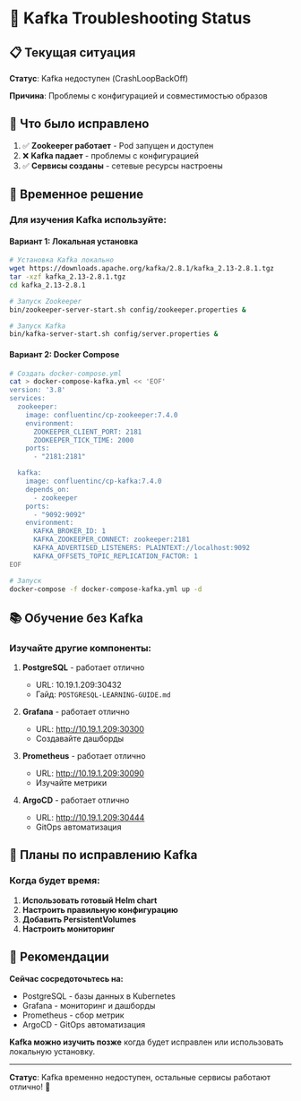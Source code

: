 # 🚨 Kafka Troubleshooting Status

## 📋 Текущая ситуация

**Статус**: Kafka недоступен (CrashLoopBackOff)

**Причина**: Проблемы с конфигурацией и совместимостью образов

## 🔧 Что было исправлено

1. ✅ **Zookeeper работает** - Pod запущен и доступен
2. ❌ **Kafka падает** - проблемы с конфигурацией
3. ✅ **Сервисы созданы** - сетевые ресурсы настроены

## 🚀 Временное решение

### **Для изучения Kafka используйте:**

#### **Вариант 1: Локальная установка**
```bash
# Установка Kafka локально
wget https://downloads.apache.org/kafka/2.8.1/kafka_2.13-2.8.1.tgz
tar -xzf kafka_2.13-2.8.1.tgz
cd kafka_2.13-2.8.1

# Запуск Zookeeper
bin/zookeeper-server-start.sh config/zookeeper.properties &

# Запуск Kafka
bin/kafka-server-start.sh config/server.properties &
```

#### **Вариант 2: Docker Compose**
```bash
# Создать docker-compose.yml
cat > docker-compose-kafka.yml << 'EOF'
version: '3.8'
services:
  zookeeper:
    image: confluentinc/cp-zookeeper:7.4.0
    environment:
      ZOOKEEPER_CLIENT_PORT: 2181
      ZOOKEEPER_TICK_TIME: 2000
    ports:
      - "2181:2181"

  kafka:
    image: confluentinc/cp-kafka:7.4.0
    depends_on:
      - zookeeper
    ports:
      - "9092:9092"
    environment:
      KAFKA_BROKER_ID: 1
      KAFKA_ZOOKEEPER_CONNECT: zookeeper:2181
      KAFKA_ADVERTISED_LISTENERS: PLAINTEXT://localhost:9092
      KAFKA_OFFSETS_TOPIC_REPLICATION_FACTOR: 1
EOF

# Запуск
docker-compose -f docker-compose-kafka.yml up -d
```

## 📚 Обучение без Kafka

### **Изучайте другие компоненты:**

1. **PostgreSQL** - работает отлично
   - URL: 10.19.1.209:30432
   - Гайд: `POSTGRESQL-LEARNING-GUIDE.md`

2. **Grafana** - работает отлично
   - URL: http://10.19.1.209:30300
   - Создавайте дашборды

3. **Prometheus** - работает отлично
   - URL: http://10.19.1.209:30090
   - Изучайте метрики

4. **ArgoCD** - работает отлично
   - URL: http://10.19.1.209:30444
   - GitOps автоматизация

## 🔄 Планы по исправлению Kafka

### **Когда будет время:**

1. **Использовать готовый Helm chart**
2. **Настроить правильную конфигурацию**
3. **Добавить PersistentVolumes**
4. **Настроить мониторинг**

## 🎯 Рекомендации

**Сейчас сосредоточьтесь на:**
- PostgreSQL - базы данных в Kubernetes
- Grafana - мониторинг и дашборды
- Prometheus - сбор метрик
- ArgoCD - GitOps автоматизация

**Kafka можно изучить позже** когда будет исправлен или использовать локальную установку.

---

**Статус**: Kafka временно недоступен, остальные сервисы работают отлично! 🎉
